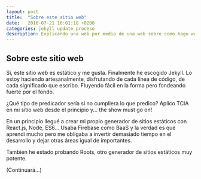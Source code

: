 ```yaml
---
layout: post
title:  "Sobre este sitio web"
date:   2016-07-21 16:01:18 +0200
categories: jekyll update proceso
description: Explicando una web por medio de una web sobre como hago webs (y porqué)
---
```


## Sobre este sitio web

Si, este sitio web es estático y me gusta. Finalmente he escogido Jekyll. Lo estoy haciendo artesanalmente, disfrutando de cada línea de código, de cada significado que escribo. Fluyendo fácil en la forma pero fondeando fuerte por el fondo.

¿Qué tipo de predicador sería si no cumpliera lo que predico? Aplico TCIA en mi sitio web desde el principio y... the show must go on!

En un principio llegué a crear mi propio generador de sitios estáticos con React.js, Node, ES6... Usaba Firebase como BaaS y la verdad es que aprendí mucho pero me obligaba a invertir demasiado tiempo en el desarrollo y dejar otras áreas igual de importantes.

También he estado probando Roots, otro generador de sitios estáticos muy potente.

(Continuará...)
